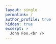 ```yaml
---
layout: single
permalink: /
author_profile: true
hidden: true
excerpt: >
  John Fox.<br />    
---
```

